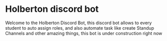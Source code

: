 # Holberton discord bot
Welcome to the Holberton Discord Bot, this discord bot allows to every student to auto assign roles, and also automate task like create Standup Channels and other amazing things, this bot is under construction right now
